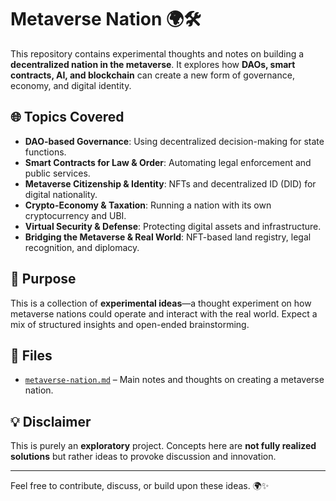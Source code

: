 # Metaverse Nation 🌍🛠️

This repository contains experimental thoughts and notes on building a **decentralized nation in the metaverse**. It explores how **DAOs, smart contracts, AI, and blockchain** can create a new form of governance, economy, and digital identity.

## 🌐 Topics Covered
- **DAO-based Governance**: Using decentralized decision-making for state functions.
- **Smart Contracts for Law & Order**: Automating legal enforcement and public services.
- **Metaverse Citizenship & Identity**: NFTs and decentralized ID (DID) for digital nationality.
- **Crypto-Economy & Taxation**: Running a nation with its own cryptocurrency and UBI.
- **Virtual Security & Defense**: Protecting digital assets and infrastructure.
- **Bridging the Metaverse & Real World**: NFT-based land registry, legal recognition, and diplomacy.

## 🚀 Purpose
This is a collection of **experimental ideas**—a thought experiment on how metaverse nations could operate and interact with the real world. Expect a mix of structured insights and open-ended brainstorming.

## 📂 Files
- [`metaverse-nation.md`](metaverse-nation.md) – Main notes and thoughts on creating a metaverse nation.

## 💡 Disclaimer
This is purely an **exploratory** project. Concepts here are **not fully realized solutions** but rather ideas to provoke discussion and innovation.

---

Feel free to contribute, discuss, or build upon these ideas. 🌍✨
